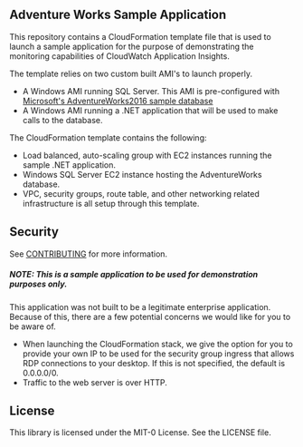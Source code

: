 ## Adventure Works Sample Application

This repository contains a CloudFormation template file that is used to launch a sample application for the purpose of demonstrating the monitoring capabilities of CloudWatch Application Insights.

The template relies on two custom built AMI's to launch properly.
* A Windows AMI running SQL Server. This AMI is pre-configured with [Microsoft's AdventureWorks2016 sample database](https://github.com/microsoft/sql-server-samples/releases/tag/adventureworks "AdventureWorks databases")
* A Windows AMI running a .NET application that will be used to make calls to the database.


The CloudFormation template contains the following:
* Load balanced, auto-scaling group with EC2 instances running the sample .NET application.
* Windows SQL Server EC2 instance hosting the AdventureWorks database.
* VPC, security groups, route table, and other networking related infrastructure is all setup through this template.



## Security

See [CONTRIBUTING](CONTRIBUTING.md#security-issue-notifications) for more information.

##### NOTE: This is a sample application to be used for demonstration purposes only.
This application was not built to be a legitimate enterprise application. Because of this, there are a few potential concerns we would like for you to be aware of.

* When launching the CloudFormation stack, we give the option for you to provide your own IP to be used for the security group ingress that allows RDP connections to your desktop. If this is not specified, the default is 0.0.0.0/0.
* Traffic to the web server is over HTTP.
## License

This library is licensed under the MIT-0 License. See the LICENSE file.

